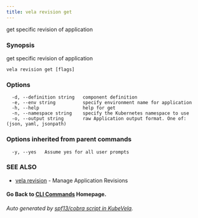 ```yaml
---
title: vela revision get
---
```


get specific revision of application

### Synopsis

get specific revision of application

```
vela revision get [flags]
```

### Options

```
  -d, --definition string   component definition
  -e, --env string          specify environment name for application
  -h, --help                help for get
  -n, --namespace string    specify the Kubernetes namespace to use
  -o, --output string       raw Application output format. One of: (json, yaml, jsonpath)
```

### Options inherited from parent commands

```
  -y, --yes   Assume yes for all user prompts
```

### SEE ALSO

* [vela revision](vela_revision.md)	 - Manage Application Revisions

#### Go Back to [CLI Commands](vela.md) Homepage.


###### Auto generated by [spf13/cobra script in KubeVela](https://github.com/kubevela/kubevela/tree/master/hack/docgen).
